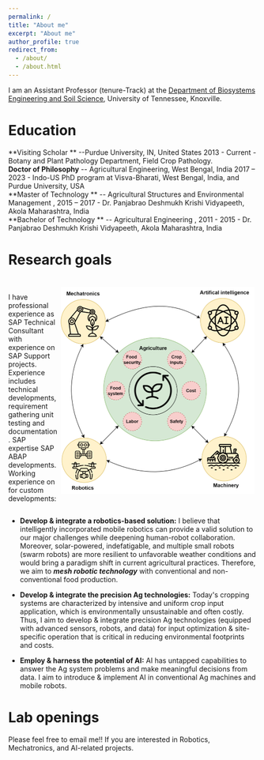 ```yaml
---
permalink: /
title: "About me"
excerpt: "About me"
author_profile: true
redirect_from: 
  - /about/
  - /about.html
---
```



I am an Assistant Professor (tenure-Track) at the [Department of Biosystems Engineering and Soil Science](https://bess.tennessee.edu/), University of Tennessee, Knoxville.

# Education

**Visiting Scholar ** --Purdue University, IN, United States            2013 - Current    -  Botany and Plant Pathology Department, Field Crop Pathology. 
<br/>
**Doctor of Philosophy** -- Agricultural Engineering, West Bengal, India   2017 – 2023     -  Indo-US PhD program at Visva-Bharati, West Bengal, India, and Purdue University, USA
<br/>
**Master of Technology ** -- Agricultural Structures and Environmental Management ,   2015 – 2017     -  Dr. Panjabrao Deshmukh Krishi Vidyapeeth, Akola Maharashtra, India  <br/>
**Bachelor of Technology  ** -- Agricultural Engineering ,          2011 - 2015     -  Dr. Panjabrao Deshmukh Krishi Vidyapeeth, Akola Maharashtra, India  
# Research goals

<p style='padding:0.0em; margin-left:0.0em; display: inline-block;'>  
<img src="/images/Vision.png" style="zoom:50%;  float:right; padding:0.8em"/>
<br> I have professional experience as SAP Technical Consultant with experience on SAP Support projects. Experience includes technical developments, requirement gathering unit testing and documentation. SAP expertise SAP ABAP developments. Working experience on for custom developments:<br>
</p>

- **Develop & integrate a robotics-based solution:** I believe that intelligently incorporated mobile robotics can provide a valid solution to our major challenges while deepening human-robot collaboration. Moreover, solar-powered, indefatigable, and multiple small robots (swarm robots) are more resilient to unfavorable weather conditions and would bring a paradigm shift in current agricultural practices. Therefore, we aim to ***mesh robotic technology*** with conventional and non-conventional food production.

- **Develop & integrate the precision Ag technologies:** Today's cropping systems are characterized by intensive and uniform crop input application, which is environmentally unsustainable and often costly. Thus, I aim to develop & integrate precision Ag technologies (equipped with advanced sensors, robots, and data) for input optimization & site-specific operation that is critical in reducing environmental footprints and costs.


- **Employ & harness the potential of AI:** AI has untapped capabilities to answer the Ag system problems and make meaningful decisions from data. I aim to introduce & implement AI in conventional Ag machines and mobile robots.


Lab openings
======
Please feel free to email me!! If you are interested in Robotics, Mechatronics, and AI-related projects.
